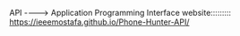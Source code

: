API ----> Application Programming Interface
website:::::::::             https://ieeemostafa.github.io/Phone-Hunter-API/

